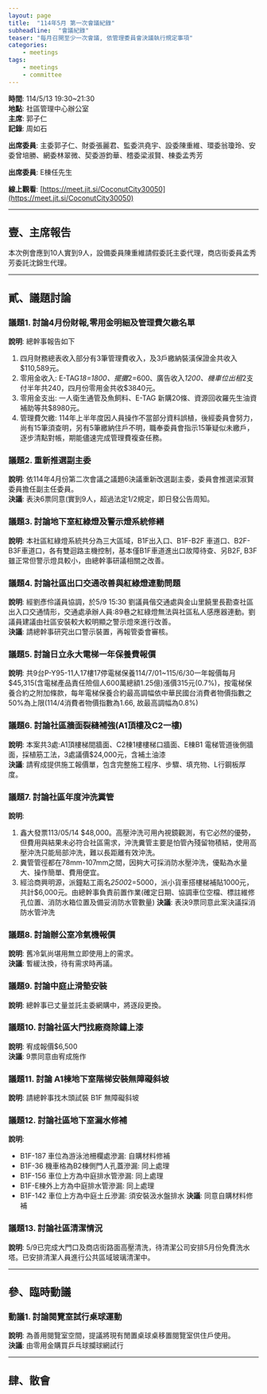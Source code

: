 ```yaml
---
layout: page
title:  "114年5月 第一次會議紀錄"
subheadline:  "會議紀錄"
teaser: "每月召開至少一次會議, 依管理委員會決議執行規定事項"
categories:
    - meetings
tags:
    - meetings
    - committee
---
```

**時間**: 114/5/13 19:30~21:30<br>
**地點**: 社區管理中心辦公室<br>
**主席**: 郭子仁<br>
**記錄**: 周如石<br>

**出席委員**: 主委郭子仁、財委張麗君、監委洪堯宇、設委陳重維、環委翁瓊玲、安委曾培勝、網委林翠微、契委游鈞華、稽委梁淑賢、棟委孟秀芳<br>

**出席委員**: E棟任先生<br>

**線上觀看**: [https://meet.jit.si/CoconutCity30050](https://meet.jit.si/CoconutCity30050)<br>

---
## 壹、主席報告

本次例會應到10人實到9人，設備委員陳重維請假委託主委代理，商店街委員孟秀芳委託沈錦生代理。<br>

---
## 貳、議題討論

### 議題1. 討論4月份財報,零用金明細及管理費欠繳名單
**說明**: 總幹事報告如下<br>
1. 四月財務總表收入部分有3筆管理費收入，及3戶繳納裝潢保證金共收入$110,589元。
2. 零用金收入: E-TAG*18=1800、擺攤*2=600、廣告收入*1200、機車位出租*2支付半年共240，四月份零用金共收$3840元。
3. 零用金支出: 一人衛生通管及魚飼料、E-TAG 新購20條、資源回收羅先生油資補助等共$8980元。
4. 管理費欠繳: 114年上半年度因人員操作不當部分資料誤植，後經委員會努力，尚有15筆須查明，另有5筆繳納住戶不明，職奉委員會指示15筆疑似未繳戶，逐步清點對帳，期能儘速完成管理費複查任務。

### 議題2. 重新推選副主委
**說明**: 依114年4月份第二次會議之議題6決議重新改選副主委，委員會推選梁淑賢委員擔任副主任委員。<br>
**決議**: 表決6票同意(實到9人，超過法定1/2規定，即日發公告周知。<br>

### 議題3. 討論地下室紅綠燈及警示燈系統修繕
**說明**: 本社區紅綠燈系統共分為三大區域，B1F出入口、B1F-B2F 車道口、B2F-B3F車道口，各有雙迴路主機控制，基本僅B1F車道進出口故障待查、另B2F, B3F雖正常但警示燈具較小，由總幹事研議相關之改善。<br>

### 議題4. 討論社區出口交通改善與紅綠燈連動問題
**說明**: 經劉彥伶議員協調，於5/9 15:30 劉議員偕交通處與金山里饒里長勘查社區出入口交通情形，交通處承辦人員:89巷之紅綠燈無法與社區私人感應器連動。劉議員建議由社區安裝較大較明顯之警示燈來進行改善。<br>
**決議**: 請總幹事研究出口警示裝置，再報管委會審核。<br>

### 議題5. 討論日立永大電梯一年保養費報價
**說明**: 共9台P-Y95-11人17樓17停電梯保養114/7/01~115/6/30一年報價每月$45,315(含電梯產品責任險個人600萬總額1.25億)漲價315元(0.7%)，按電梯保養合約之附加條款，每年電梯保養合約最高調幅依中華民國台消費者物價指數之50%為上限(114/4消費者物價指數為1.66, 故最高調幅為0.8%)<br>

### 議題6. 討論社區牆面裂縫補強(A1頂樓及C2一樓)
**說明**: 本案共3處:A1頂樓梯間牆面、C2棟1樓樓梯口牆面、E棟B1 電梯管道後側牆面，採植筋工法，3處議價$24,000元，含補土油漆<br>
**決議**: 請宥成提供施工報價單，包含完整施工程序、步驟、填充物、L行鋼板厚度。<br>

### 議題7. 討論社區年度沖洗糞管
**說明**:<br>
1. 鑫大發票113/05/14 $48,000。高壓沖洗可用內視鏡觀測，有它必然的優勢，但費用與結果未必符合社區需求，沖洗糞管主要是怕管內殘留物積結，使用高壓沖洗只能局部沖洗，難以長距離有效沖洗。
2. 糞管管徑都在78mm-107mm之間，因夠大可採消防水壓沖洗，優點為水量大、操作簡單、費用便宜。
3. 經洽商興明源，派鐘點工兩名*2500*2=5000，派小貨車搭樓梯補貼1000元，共計$6,000元。由總幹事負責前置作業(確定日期、協調車位空檔、標註維修孔位置、消防水箱位置及備妥消防水管數量)
**決議**: 表決9票同意此案決議採消防水管沖洗<br>

### 議題8. 討論辦公室冷氣機報價
**說明**: 舊冷氣尚堪用無立即使用上的需求。<br>
**決議**: 暫緩汰換，待有需求時再議。<br>

### 議題9. 討論中庭止滑墊安裝
**說明**: 總幹事已丈量並託主委網購中，將逐段更換。<br>

### 議題10. 討論社區大門找廠商除鏽上漆
**說明**: 宥成報價$6,500<br>
**決議**: 9票同意由宥成施作<br>

### 議題11. 討論 A1棟地下室階梯安裝無障礙斜坡
**說明**: 請總幹事找木頭試裝 B1F 無障礙斜坡<br>

### 議題12. 討論社區地下室漏水修補
**說明**:
* B1F-187 車位為游泳池柵欄處滲漏: 自購材料修補
* B1F-36 機車格為B2棟側門人孔蓋滲漏: 同上處理
* B1F-156 車位上方為中庭排水管滲漏: 同上處理
* B1F-E棟外上方為中庭排水管滲漏: 同上處理
* B1F-142 車位上方為中庭土丘滲漏: 須安裝汲水盤排水
**決議**: 同意自購材料修補<br>

### 議題13. 討論社區清潔情況
**說明**: 5/9已完成大門口及商店街路面高壓清洗，待清潔公司安排5月份免費洗水塔。已安排清潔人員進行公共區域玻璃清潔中。<br>

---

## 參、臨時動議

### 動議1. 討論閱覽室試行桌球運動
**說明**: 為善用閱覽室空間，提議將現有閒置桌球桌移置閱覽室供住戶使用。<br>
**決議**: 由零用金購買乒乓球攔球網試行<br>

---
## 肆、散會
